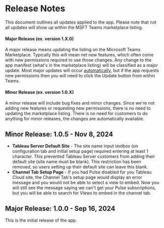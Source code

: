 # Release Notes
This document outlines all updates applied to the app.  Please note that not all updates will show up within the MSFT Teams marketplace listing. 

#### Major Release (ex. version 1.X.0)
A major release means updating the listing on the Microsoft Teams Marketplace.  Typically this will mean net new features, which often come with new permissions required to use those changes.  Any change to the app manifest (what's in the marketplace listing) will be classified as a major update.  Most major updates will occur [automatically](https://support.microsoft.com/en-us/office/update-an-app-in-microsoft-teams-3d53d136-5c5d-4dfa-9602-01e6fdd8015b), but if the app requests new permissions then you will need to click the Update button from within Teams.

#### Minor Release (ex. version 1.0.X)
A minor release will include bug fixes and minor changes.  Since we're not adding new features or requesting new permissions, there is no need to updating the marketplace listing.  There is no need for customers to do anything for minor releases, the changes are automatically available.

## Minor Release: 1.0.5 - Nov 8, 2024

* **Tableau Server Default Site** - The site name input textbox (on configuration tab and initial setup page) required entering at least 1 character.  This prevented Tableau Server customers from adding their default site (site name must be blank).  This restriction has been removed, so users setting up their default site can leave this blank.
* **Channel Tab Setup Page** - If you had Pulse disabled for you Tableau Cloud site, the Channel Tab's setup page would display an error message and you would not be able to select a view to embed.  Now you will still see the message saying we can't get your Pulse subscriptions, but you will be able to search for Views to embed in the channel tab.

## Major Release: 1.0.0 - Sep 16, 2024
This is the initial release of the app.
